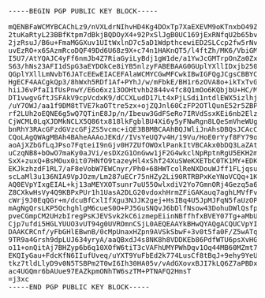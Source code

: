 ---
---

<pre>
-----BEGIN PGP PUBLIC KEY BLOCK-----

mQENBFaWCMYBCAChLz9/nVXLdrNIhvHD4Kg4DOxTp7XaEXEVM9oKTnxbO49ZKl9u
2tuKaRtyL23BBfKtpm7dBkjBQDOyX4+92PxSlJgB0UC169jExRNfqU2b65bvNHzS
2jzRsuJ/B6u+FmaMGGXuv1UItWxlnD7c5aD1WdpthcewiED2SLCcp2fw5rNv6gw1
uvEzRO+x6SAzmRcoDQF49Dd6U68z9X+c74n1HAKnQT5/l4ftZh/MK6/VbiGMHWbF
I5U7/AtYQAJC4yFf6nmJb4Z7RiaGyiLyBdj1gW1de/a1YwJcGMTrpOnZa0ZxCwgE
S63/hNs23AFI1dSpG3aEYDOkCe8iYB5nlzyFABEBAAG0GUplYXllIDxjb250YWN0
QGplYXllLmNvbT6JATcEEwEIACEFAlaWCMYCGwMFCwkIBwIGFQgJCgsCBBYCAwEC
HgECF4AACgkQp3/8hWxh5RDf1Af+PYhJ/w/mFbkE/BH1r6zOVA8o+ikTxTvGcKZo
hiiJ6vPfaI1fUsPnwY/E6o6xz13OOHtvhb2844v4fc8Q1mOo6KQbjbU+HC/M4R6u
DT1vwgvGftJSFAkV9cpVcdxK9/dCCXLudD17Lt4xPjLSdi1ntdlEWX5izlhjb/El
/uY7OWJ/aa1f9DM8tTVE7kaOTtre5zx+ojZQJnl60CzFP2OTlQunE52r5ZBPEsIu
rf2LUh2oEQNE6g5wQ7QTinE8Jp/n/Ibeuw3GdFSeRo7IRVdSsxKEi6nb2Elzs1nv
CjWCML0LqXJDMkNCLX5Q86tx818lkFgblBU4Xi6y5yFNwRgn8LQeSmVheWUgPGNv
bnRhY3RAcGFzdGVzcGFjZS5vcmc+iQE3BBMBCAAhBQJWliJnAhsDBQsJCAcCBhUI
CQoLAgQWAgMBAh4BAheAAAoJEKd//IVsYeUQ7v4H/19Vu/HoE0rYyf8FY79oFT3D
aoAjXZbGfLqJPso7FqteiI9nGjv0H7ZUfOWOxlPankItVBCAkx0bDQ3LaZAtP+Uv
uCzqNB8+bOwO7maKy0aJVi/esDXzG1OnGww1jF2G4wkclNpRptnRgU5EKH2mlpSV
SxX+zuxQ+BsMOux0it07HNfO9tazeyHl4xShf24XuSWeKXETbC0TK1MY+EDKpVyp
EKJkzhzdF1RL7/aF8eVobW7EWCnyr/Ph0+68HWTcolReNXDouWJff1FLjqsuXqXF
scLaMl3u136NIA9VpJOzm/Lm287uECr75nHZy2Li90RTRBPxKeYNoVCQq+1Kn4m5
AQ0EVpYIxgEIAL+kj13aMEYXOTsunr7uU55OwlxdiV2Yo7GmnORj4Gezq5a6CZYz
Z8CXkwHsVy4Q9KBPxPUr1h1UasA2DLG20vdoxhHrmZFiGAKauq7aghLMVfFv3q9Z
cWrj9J0EqQGr+m/dcuBfCxlIfXgu3NJJK2gej+HsIBq4U5JpMJFqN5faUzOPjusT
mAgNgQrsLKP5QchghlgM6cueS0O+PJ5GuSNQvJ6bDlfNsow43DohuDWlQsfpbQYL
pveCGmpCM2UHzbIregPsKJEVSvk2kC6izmepEiinNBffhfxBVEY07Tg+aMbUtbVI
Cjp7ufdi5HGLYUUO3vUT94g0UVROmnCSjL0AEQEAAYkBHwQYAQgACQUCVpYIxgIb
DAAKCRCnf/yFbGHlEBwnB/0cMpUnaxHZpn9AVSkSbwF+3v0t5fa0F/Z5wATqU0eT
9TR9a4Grsh9dpLUJ634yryA/aaQBxdJ4s8NK8h8VDDKEb86PdfWTU6psXvHG7yfH
o11+onQitAj7BHZyp6b6q10XOfW6tiT3cVAFhUMYPWhDqv1Oq44MB60MZmt7sQFc
EKQIyGau+FdcKfN6IIufUveq/uYXT9YuFbEd2k774LusCf8tBqJ+9ehy9YeUSxBl
tkz7tldLlyD9v0N5TSBPm2T0wI6Ih30HA05v/vAdGXovxBJI7kLQ6Z7aPBDxFQX1
ac4UGQmr6bAUue97EAZkpmONhTW6szTM+PTNAFQ2HmsT
=j3xc
-----END PGP PUBLIC KEY BLOCK-----
</pre>

